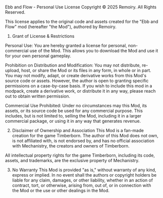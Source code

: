 Ebb and Flow - Personal Use License
Copyright © 2025 Remoiry. All Rights Reserved.

This license applies to the original code and assets created for the "Ebb and Flow" mod (hereafter "the Mod"), authored by Remoiry.

1. Grant of License & Restrictions

Personal Use: You are hereby granted a license for personal, non-commercial use of the Mod. This allows you to download the Mod and use it for your own personal gameplay.

Prohibition on Distribution and Modification: You may not distribute, re-upload, host, or share the Mod or its files in any form, in whole or in part. You may not modify, adapt, or create derivative works from this Mod's source code or assets. However, the author is open to granting specific permissions on a case-by-case basis. If you wish to include this mod in a modpack, create a derivative work, or distribute it in any way, please reach out to obtain written permission.

Commercial Use Prohibited: Under no circumstances may this Mod, its assets, or its source code be used for any commercial purpose. This includes, but is not limited to, selling the Mod, including it in a larger commercial package, or using it in any way that generates revenue.

2. Disclaimer of Ownership and Association
This Mod is a fan-made creation for the game Timberborn. The author of this Mod does not own, is not affiliated with, is not endorsed by, and has no official association with Mechanistry, the creators and owners of Timberborn.

All intellectual property rights for the game Timberborn, including its code, assets, and trademarks, are the exclusive property of Mechanistry.

3. No Warranty
This Mod is provided "as is," without warranty of any kind, express or implied. In no event shall the authors or copyright holders be liable for any claim, damages, or other liability, whether in an action of contract, tort, or otherwise, arising from, out of, or in connection with the Mod or the use or other dealings in the Mod.